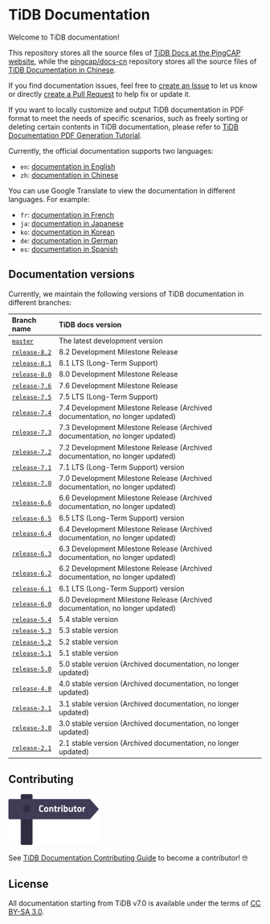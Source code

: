 # TiDB Documentation

Welcome to TiDB documentation!

This repository stores all the source files of [TiDB Docs at the PingCAP website](https://docs.pingcap.com/tidb/stable), while the [pingcap/docs-cn](https://github.com/pingcap/docs-cn) repository stores all the source files of [TiDB Documentation in Chinese](https://docs.pingcap.com/zh/tidb/stable).

If you find documentation issues, feel free to [create an Issue](https://github.com/pingcap/docs/issues/new/choose) to let us know or directly [create a Pull Request](/CONTRIBUTING.md#how-to-contribute) to help fix or update it.

If you want to locally customize and output TiDB documentation in PDF format to meet the needs of specific scenarios, such as freely sorting or deleting certain contents in TiDB documentation, please refer to [TiDB Documentation PDF Generation Tutorial](/resources/tidb-pdf-generation-tutorial.md).

Currently, the official documentation supports two languages:

- `en`: [documentation in English](https://docs.pingcap.com/tidb/stable)
- `zh`: [documentation in Chinese](https://docs.pingcap.com/zh/tidb/stable)

You can use Google Translate to view the documentation in different languages. For example:

- `fr`: [documentation in French](https://docs-pingcap-com.translate.goog/tidb/stable?_x_tr_sl=auto&_x_tr_tl=fr&_x_tr_hl=en&_x_tr_pto=wapp&_x_tr_hist=true)
- `ja`: [documentation in Japanese](https://docs-pingcap-com.translate.goog/tidb/stable?_x_tr_sl=auto&_x_tr_tl=ja&_x_tr_hl=en&_x_tr_pto=wapp&_x_tr_hist=true)
- `ko`: [documentation in Korean](https://docs-pingcap-com.translate.goog/tidb/stable?_x_tr_sl=auto&_x_tr_tl=ko&_x_tr_hl=en&_x_tr_pto=wapp&_x_tr_hist=true)
- `de`: [documentation in German](https://docs-pingcap-com.translate.goog/tidb/stable?_x_tr_sl=auto&_x_tr_tl=de&_x_tr_hl=en&_x_tr_pto=wapp&_x_tr_hist=true)
- `es`: [documentation in Spanish](https://docs-pingcap-com.translate.goog/tidb/stable?_x_tr_sl=auto&_x_tr_tl=es&_x_tr_hl=en&_x_tr_pto=wapp&_x_tr_hist=true)

## Documentation versions

Currently, we maintain the following versions of TiDB documentation in different branches:

| Branch name | TiDB docs version |
| :---------|:----------|
| [`master`](https://github.com/pingcap/docs/tree/master) | The latest development version |
| [`release-8.2`](https://github.com/pingcap/docs/tree/release-8.2) | 8.2 Development Milestone Release |
| [`release-8.1`](https://github.com/pingcap/docs/tree/release-8.1) | 8.1 LTS (Long-Term Support) |
| [`release-8.0`](https://github.com/pingcap/docs/tree/release-8.0) | 8.0 Development Milestone Release |
| [`release-7.6`](https://github.com/pingcap/docs/tree/release-7.6) | 7.6 Development Milestone Release |
| [`release-7.5`](https://github.com/pingcap/docs/tree/release-7.5) | 7.5 LTS (Long-Term Support) |
| [`release-7.4`](https://github.com/pingcap/docs/tree/release-7.4) | 7.4 Development Milestone Release (Archived documentation, no longer updated) |
| [`release-7.3`](https://github.com/pingcap/docs/tree/release-7.3) | 7.3 Development Milestone Release (Archived documentation, no longer updated) |
| [`release-7.2`](https://github.com/pingcap/docs/tree/release-7.2) | 7.2 Development Milestone Release (Archived documentation, no longer updated) |
| [`release-7.1`](https://github.com/pingcap/docs/tree/release-7.1) | 7.1 LTS (Long-Term Support) version |
| [`release-7.0`](https://github.com/pingcap/docs/tree/release-7.0) | 7.0 Development Milestone Release (Archived documentation, no longer updated) |
| [`release-6.6`](https://github.com/pingcap/docs/tree/release-6.6) | 6.6 Development Milestone Release (Archived documentation, no longer updated) |
| [`release-6.5`](https://github.com/pingcap/docs/tree/release-6.5) | 6.5 LTS (Long-Term Support) version |
| [`release-6.4`](https://github.com/pingcap/docs/tree/release-6.4) | 6.4 Development Milestone Release (Archived documentation, no longer updated) |
| [`release-6.3`](https://github.com/pingcap/docs/tree/release-6.3) | 6.3 Development Milestone Release (Archived documentation, no longer updated) |
| [`release-6.2`](https://github.com/pingcap/docs/tree/release-6.2) | 6.2 Development Milestone Release (Archived documentation, no longer updated) |
| [`release-6.1`](https://github.com/pingcap/docs/tree/release-6.1) | 6.1 LTS (Long-Term Support) version |
| [`release-6.0`](https://github.com/pingcap/docs/tree/release-6.0) | 6.0 Development Milestone Release (Archived documentation, no longer updated) |
| [`release-5.4`](https://github.com/pingcap/docs/tree/release-5.4) | 5.4 stable version |
| [`release-5.3`](https://github.com/pingcap/docs/tree/release-5.3) | 5.3 stable version |
| [`release-5.2`](https://github.com/pingcap/docs/tree/release-5.2) | 5.2 stable version |
| [`release-5.1`](https://github.com/pingcap/docs/tree/release-5.1) | 5.1 stable version |
| [`release-5.0`](https://github.com/pingcap/docs/tree/release-5.0) | 5.0 stable version (Archived documentation, no longer updated) |
| [`release-4.0`](https://github.com/pingcap/docs/tree/release-4.0) | 4.0 stable version (Archived documentation, no longer updated) |
| [`release-3.1`](https://github.com/pingcap/docs/tree/release-3.1) | 3.1 stable version (Archived documentation, no longer updated) |
| [`release-3.0`](https://github.com/pingcap/docs/tree/release-3.0) | 3.0 stable version (Archived documentation, no longer updated) |
| [`release-2.1`](https://github.com/pingcap/docs/tree/release-2.1) | 2.1 stable version (Archived documentation, no longer updated) |

## Contributing

[<img src="media/contribution-map.png" alt="contribution-map" width="180"></img>](https://github.com/pingcap/docs/blob/master/credits.md)

See [TiDB Documentation Contributing Guide](/CONTRIBUTING.md) to become a contributor! 🤓

## License

All documentation starting from TiDB v7.0 is available under the terms of [CC BY-SA 3.0](https://creativecommons.org/licenses/by-sa/3.0/).
